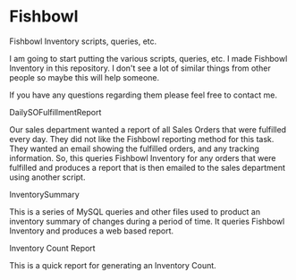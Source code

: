 # Fishbowl
Fishbowl Inventory scripts, queries, etc.

I am going to start putting the various scripts, queries, etc. I made Fishbowl Inventory in this repository.  I don't see a lot of similar things from other people so maybe this will help someone.

If you have any questions regarding them please feel free to contact me.

DailySOFulfillmentReport

Our sales department wanted a report of all Sales Orders that were fulfilled every day.  They did not like the Fishbowl reporting method for this task.  They wanted an email showing the fulfilled orders, and any tracking information.  So, this queries Fishbowl Inventory for any orders that were fulfilled and produces a report that is then emailed to the sales department using another script.

InventorySummary 

This is a series of MySQL queries and other files used to product an inventory summary of changes during a period of time.  It queries Fishbowl Inventory and produces a web based report.

Inventory Count Report

This is a quick report for generating an Inventory Count.
